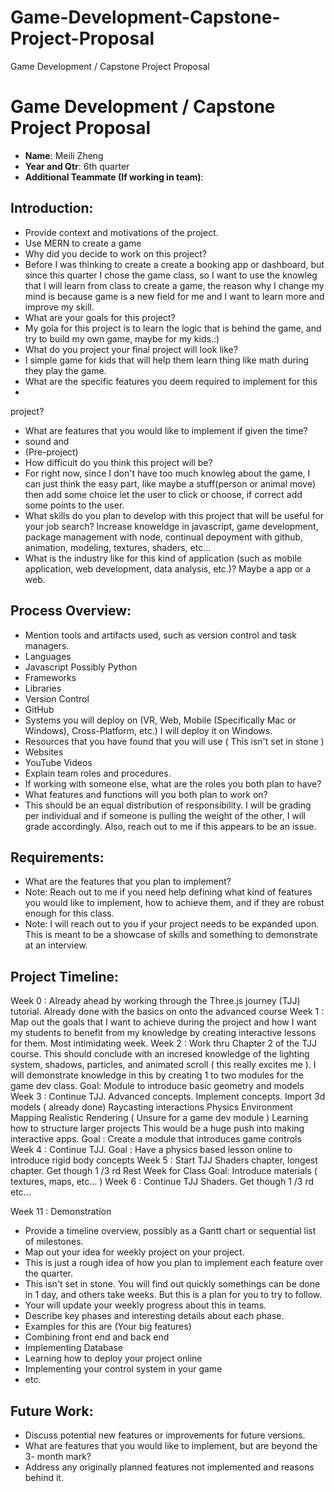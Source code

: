 # Game-Development-Capstone-Project-Proposal
Game Development / Capstone Project Proposal

# Game Development / Capstone Project Proposal
- **Name**: Meili Zheng
- **Year and Qtr**: 6th quarter
- **Additional Teammate (If working in team)**: 
## Introduction:
- Provide context and motivations of the project.
- Use MERN to create a game
- Why did you decide to work on this project?
- Before I was thinking to create a create a booking app or dashboard, but since this quarter I chose the game class, so I want to use the knowleg that I will learn from class to create a game, the reason why I change my mind is because game is a new field for me and I want to learn more and improve my skill.
- What are your goals for this project?
- My gola for this project is to learn the logic that is behind the game, and try to build my own game, maybe for my kids.:)
- What do you project your final project will look like?
- I simple game for kids that will help them learn thing like math during they play the game.
- What are the specific features you deem required to implement for this
- 
project?
- What are features that you would like to implement if given the time?
- sound and 
- (Pre-project)
- How difficult do you think this project will be?
- For right now, since I don't have too much knowleg about the game, I can just think the easy part, like maybe a stuff(person or animal move) then add some choice let the user to click or choose, if correct add some points to the user.
- What skills do you plan to develop with this project that will be useful for
your job search?
Increase knoweldge in javascript, game development, package management with node, continual depoyment with github, animation, modeling, textures, shaders, etc...
- What is the industry like for this kind of application (such as mobile
application, web development, data analysis, etc.)?
  Maybe a app or a web.
## Process Overview:
- Mention tools and artifacts used, such as version control and task managers.
- Languages
- Javascript
Possibly Python
- Frameworks
- Libraries
- Version Control
- GitHub
- Systems you will deploy on (VR, Web, Mobile (Specifically Mac or Windows),
Cross-Platform, etc.)
I will deploy it on Windows.
- Resources that you have found that you will use ( This isn't set in stone )
- Websites
- YouTube Videos
- Explain team roles and procedures.
- If working with someone else, what are the roles you both plan to have?
- What features and functions will you both plan to work on?
- This should be an equal distribution of responsibility. I will be grading
per individual and if someone is pulling the weight of the other, I will grade
accordingly. Also, reach out to me if this appears to be an issue.
## Requirements:
- What are the features that you plan to implement?
- Note: Reach out to me if you need help defining what kind of features you
would like to implement, how to achieve them, and if they are robust enough for
this class.
- Note: I will reach out to you if your project needs to be expanded upon. This
is meant to be a showcase of skills and something to demonstrate at an interview.
## Project Timeline:
Week 0 : Already ahead by working through the Three.js journey (TJJ) tutorial. Already done with the basics on onto the advanced course
Week 1 : Map out the goals that I want to achieve during the project and how I want my students to benefit from my knowledge by creating interactive lessons for them. Most intimidating week.
Week 2 : Work thru Chapter 2 of the TJJ course. This should conclude with an incresed knowledge of the lighting system, shadows, particles, and animated scroll ( this really excites me ). I will demonstrate knowledge in this by creating 1 to two modules for the game dev class.
Goal: Module to introduce basic geometry and models
Week 3 : Continue TJJ. Advanced concepts. Implement concepts.
Import 3d models ( already done)
Raycasting interactions
Physics
Environment Mapping
Realistic Rendering ( Unsure for a game dev module )
Learning how to structure larger projects
This would be a huge push into making interactive apps.
Goal : Create a module that introduces game controls
Week 4 : Continue TJJ.
Goal : Have a physics based lesson online to introduce rigid body concepts
Week 5 :
Start TJJ Shaders chapter, longest chapter. Get though 1 /3 rd
Rest Week for Class
Goal: Introduce materials ( textures, maps, etc... )
Week 6 :
Continue TJJ Shaders. Get though 1 /3 rd
etc...

Week 11 : Demonstration

- Provide a timeline overview, possibly as a Gantt chart or sequential list of
milestones.
- Map out your idea for weekly project on your project.
- This is just a rough idea of how you plan to implement each feature
over the quarter.
- This isn't set in stone. You will find out quickly somethings can be
done in 1 day, and others take weeks. But this is a plan for you to try to follow.
- Your will update your weekly progress about this in teams.
- Describe key phases and interesting details about each phase.
- Examples for this are (Your big features)
- Combining front end and back end
- Implementing Database
- Learning how to deploy your project online
- Implementing your control system in your game
- etc.
## Future Work:
- Discuss potential new features or improvements for future versions.
- What are features that you would like to implement, but are beyond the 3-
month mark?
- Address any originally planned features not implemented and reasons behind it.
